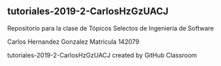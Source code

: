 ## tutoriales-2019-2-CarlosHzGzUACJ 

Repositorio para la clase de Tópicos Selectos de Ingeniería de Software

Carlos Hernandez Gonzalez Matricula 142079

tutoriales-2019-2-CarlosHzGzUACJ created by GitHub Classroom
